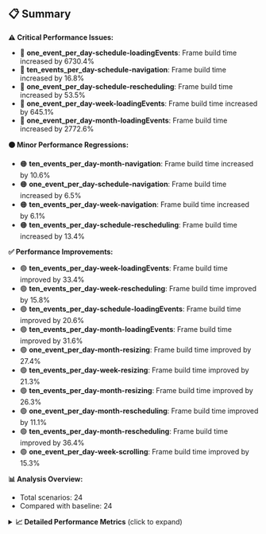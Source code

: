 ## 📋 Summary

**⚠️ Critical Performance Issues:**
- 🔴 **one_event_per_day-schedule-loadingEvents**: Frame build time increased by 6730.4%
- 🔴 **ten_events_per_day-schedule-navigation**: Frame build time increased by 16.8%
- 🔴 **one_event_per_day-schedule-rescheduling**: Frame build time increased by 53.5%
- 🔴 **one_event_per_day-week-loadingEvents**: Frame build time increased by 645.1%
- 🔴 **one_event_per_day-month-loadingEvents**: Frame build time increased by 2772.6%

**🟠 Minor Performance Regressions:**
- 🟠 **ten_events_per_day-month-navigation**: Frame build time increased by 10.6%
- 🟠 **one_event_per_day-schedule-navigation**: Frame build time increased by 6.5%
- 🟠 **ten_events_per_day-week-navigation**: Frame build time increased by 6.1%
- 🟠 **ten_events_per_day-schedule-rescheduling**: Frame build time increased by 13.4%

**✅ Performance Improvements:**
- 🟢 **ten_events_per_day-week-loadingEvents**: Frame build time improved by 33.4%
- 🟢 **ten_events_per_day-week-rescheduling**: Frame build time improved by 15.8%
- 🟢 **ten_events_per_day-schedule-loadingEvents**: Frame build time improved by 20.6%
- 🟢 **ten_events_per_day-month-loadingEvents**: Frame build time improved by 31.6%
- 🟢 **one_event_per_day-month-resizing**: Frame build time improved by 27.4%
- 🟢 **ten_events_per_day-week-resizing**: Frame build time improved by 21.3%
- 🟢 **ten_events_per_day-month-resizing**: Frame build time improved by 26.3%
- 🟢 **one_event_per_day-month-rescheduling**: Frame build time improved by 11.1%
- 🟢 **ten_events_per_day-month-rescheduling**: Frame build time improved by 36.4%
- 🟢 **one_event_per_day-week-scrolling**: Frame build time improved by 15.3%

**📊 Analysis Overview:**
- Total scenarios: 24
- Compared with baseline: 24

<details>
<summary><strong>📈 Detailed Performance Metrics</strong> (click to expand)</summary>

#### one_event_per_day-month-loadingEvents

| Metric | Current | Baseline | Change | Status |
|--------|---------|----------|--------|--------|
| Average Frame Build Time Millis | 3.73ms | 0.13ms | +3.60ms (+2772.6%) | 🔴 |
| Worst Frame Build Time Millis | 7.30ms | 0.13ms | +7.17ms (+5516.7%) | 🔴 |
| Missed Frame Build Budget Count | 0.0 | 0 | +0 (+0.0%) | 🟡 |
| Average Frame Rasterizer Time Millis | 1.96ms | 1.74ms | +0.22ms (+12.8%) | 🔴 |
| Missed Frame Rasterizer Budget Count | 0.0 | 0 | +0 (+0.0%) | 🟡 |
| New Gen Gc Count | 0.0 | 0 | +0 (+0.0%) | 🟡 |
| Old Gen Gc Count | 1.0 | 0 | +1 (+0.0%) | 🟡 |

#### one_event_per_day-month-navigation

| Metric | Current | Baseline | Change | Status |
|--------|---------|----------|--------|--------|
| Average Frame Build Time Millis | 4.90ms | 5.41ms | -0.51ms (-9.4%) | 🟢 |
| Worst Frame Build Time Millis | 16.84ms | 23.09ms | -6.25ms (-27.1%) | 🟢 |
| Missed Frame Build Budget Count | 0.75 | 2 | -1 (-62.5%) | 🟢 |
| Average Frame Rasterizer Time Millis | 3.96ms | 5.99ms | -2.03ms (-33.9%) | 🟢 |
| Missed Frame Rasterizer Budget Count | 0.25 | 1 | -1 (-75.0%) | 🟢 |
| New Gen Gc Count | 4.0 | 4 | +0 (+0.0%) | 🟡 |
| Old Gen Gc Count | 2.0 | 4 | -2 (-50.0%) | 🟢 |

#### one_event_per_day-month-rescheduling

| Metric | Current | Baseline | Change | Status |
|--------|---------|----------|--------|--------|
| Average Frame Build Time Millis | 0.77ms | 0.86ms | -0.10ms (-11.1%) | 🟢 |
| Worst Frame Build Time Millis | 4.63ms | 4.35ms | +0.29ms (+6.6%) | 🟠 |
| Missed Frame Build Budget Count | 0.0 | 0 | +0 (+0.0%) | 🟡 |
| Average Frame Rasterizer Time Millis | 2.89ms | 2.80ms | +0.09ms (+3.3%) | 🟠 |
| Missed Frame Rasterizer Budget Count | 0.25 | 1 | -1 (-75.0%) | 🟢 |
| New Gen Gc Count | 4.0 | 2 | +2 (+100.0%) | 🔴 |
| Old Gen Gc Count | 3.5 | 0 | +4 (+0.0%) | 🟡 |

#### one_event_per_day-month-resizing

| Metric | Current | Baseline | Change | Status |
|--------|---------|----------|--------|--------|
| Average Frame Build Time Millis | 0.55ms | 0.76ms | -0.21ms (-27.4%) | 🟢 |
| Worst Frame Build Time Millis | 3.99ms | 3.77ms | +0.21ms (+5.6%) | 🟠 |
| Missed Frame Build Budget Count | 0.0 | 0 | +0 (+0.0%) | 🟡 |
| Average Frame Rasterizer Time Millis | 2.63ms | 2.54ms | +0.10ms (+3.8%) | 🟠 |
| Missed Frame Rasterizer Budget Count | 0.0 | 0 | +0 (+0.0%) | 🟡 |
| New Gen Gc Count | 1.5 | 2 | -0 (-25.0%) | 🟢 |
| Old Gen Gc Count | 2.0 | 2 | +0 (+0.0%) | 🟡 |

#### one_event_per_day-schedule-loadingEvents

| Metric | Current | Baseline | Change | Status |
|--------|---------|----------|--------|--------|
| Average Frame Build Time Millis | 7.10ms | 0.10ms | +7.00ms (+6730.4%) | 🔴 |
| Worst Frame Build Time Millis | 19.89ms | 0.10ms | +19.79ms (+19026.7%) | 🔴 |
| Missed Frame Build Budget Count | 1.0 | 0 | +1 (+0.0%) | 🟡 |
| Average Frame Rasterizer Time Millis | 3.05ms | 1.35ms | +1.70ms (+125.7%) | 🔴 |
| Missed Frame Rasterizer Budget Count | 0.0 | 0 | +0 (+0.0%) | 🟡 |
| New Gen Gc Count | 0.5 | 2 | -2 (-75.0%) | 🟢 |
| Old Gen Gc Count | 1.0 | 0 | +1 (+0.0%) | 🟡 |

#### one_event_per_day-schedule-navigation

| Metric | Current | Baseline | Change | Status |
|--------|---------|----------|--------|--------|
| Average Frame Build Time Millis | 6.21ms | 5.83ms | +0.38ms (+6.5%) | 🟠 |
| Worst Frame Build Time Millis | 11.19ms | 10.93ms | +0.26ms (+2.4%) | 🟠 |
| Missed Frame Build Budget Count | 0.0 | 0 | +0 (+0.0%) | 🟡 |
| Average Frame Rasterizer Time Millis | 3.48ms | 3.21ms | +0.27ms (+8.3%) | 🟠 |
| Missed Frame Rasterizer Budget Count | 0.0 | 0 | +0 (+0.0%) | 🟡 |
| New Gen Gc Count | 6.0 | 6 | +0 (+0.0%) | 🟡 |
| Old Gen Gc Count | 2.0 | 2 | +0 (+0.0%) | 🟡 |

#### one_event_per_day-schedule-rescheduling

| Metric | Current | Baseline | Change | Status |
|--------|---------|----------|--------|--------|
| Average Frame Build Time Millis | 1.89ms | 1.23ms | +0.66ms (+53.5%) | 🔴 |
| Worst Frame Build Time Millis | 30.68ms | 23.48ms | +7.20ms (+30.7%) | 🔴 |
| Missed Frame Build Budget Count | 1.0 | 1 | +0 (+0.0%) | 🟡 |
| Average Frame Rasterizer Time Millis | 2.92ms | 3.69ms | -0.78ms (-21.0%) | 🟢 |
| Missed Frame Rasterizer Budget Count | 0.0 | 0 | +0 (+0.0%) | 🟡 |
| New Gen Gc Count | 8.0 | 4 | +4 (+100.0%) | 🔴 |
| Old Gen Gc Count | 5.0 | 0 | +5 (+0.0%) | 🟡 |

#### one_event_per_day-week-loadingEvents

| Metric | Current | Baseline | Change | Status |
|--------|---------|----------|--------|--------|
| Average Frame Build Time Millis | 1.19ms | 0.16ms | +1.03ms (+645.1%) | 🔴 |
| Worst Frame Build Time Millis | 2.26ms | 0.16ms | +2.10ms (+1313.4%) | 🔴 |
| Missed Frame Build Budget Count | 0.0 | 0 | +0 (+0.0%) | 🟡 |
| Average Frame Rasterizer Time Millis | 2.06ms | 2.19ms | -0.13ms (-6.1%) | 🟢 |
| Missed Frame Rasterizer Budget Count | 0.0 | 0 | +0 (+0.0%) | 🟡 |
| New Gen Gc Count | 0.0 | 0 | +0 (+0.0%) | 🟡 |
| Old Gen Gc Count | 0.5 | 0 | +0 (+0.0%) | 🟡 |

#### one_event_per_day-week-navigation

| Metric | Current | Baseline | Change | Status |
|--------|---------|----------|--------|--------|
| Average Frame Build Time Millis | 2.82ms | 2.71ms | +0.11ms (+4.1%) | 🟠 |
| Worst Frame Build Time Millis | 9.43ms | 8.89ms | +0.53ms (+6.0%) | 🟠 |
| Missed Frame Build Budget Count | 0.0 | 0 | +0 (+0.0%) | 🟡 |
| Average Frame Rasterizer Time Millis | 3.24ms | 5.09ms | -1.85ms (-36.4%) | 🟢 |
| Missed Frame Rasterizer Budget Count | 0.25 | 1 | -1 (-75.0%) | 🟢 |
| New Gen Gc Count | 4.0 | 6 | -2 (-33.3%) | 🟢 |
| Old Gen Gc Count | 2.5 | 2 | +0 (+25.0%) | 🔴 |

#### one_event_per_day-week-rescheduling

| Metric | Current | Baseline | Change | Status |
|--------|---------|----------|--------|--------|
| Average Frame Build Time Millis | 0.57ms | 0.56ms | +0.01ms (+1.2%) | 🟠 |
| Worst Frame Build Time Millis | 2.19ms | 1.70ms | +0.49ms (+28.8%) | 🔴 |
| Missed Frame Build Budget Count | 0.0 | 0 | +0 (+0.0%) | 🟡 |
| Average Frame Rasterizer Time Millis | 2.42ms | 2.80ms | -0.38ms (-13.6%) | 🟢 |
| Missed Frame Rasterizer Budget Count | 0.25 | 1 | -1 (-75.0%) | 🟢 |
| New Gen Gc Count | 4.0 | 0 | +4 (+0.0%) | 🟡 |
| Old Gen Gc Count | 2.0 | 0 | +2 (+0.0%) | 🟡 |

#### one_event_per_day-week-resizing

| Metric | Current | Baseline | Change | Status |
|--------|---------|----------|--------|--------|
| Average Frame Build Time Millis | 0.51ms | 0.52ms | -0.01ms (-1.7%) | 🟡 |
| Worst Frame Build Time Millis | 1.78ms | 1.40ms | +0.39ms (+27.7%) | 🔴 |
| Missed Frame Build Budget Count | 0.0 | 0 | +0 (+0.0%) | 🟡 |
| Average Frame Rasterizer Time Millis | 1.94ms | 1.87ms | +0.07ms (+3.7%) | 🟠 |
| Missed Frame Rasterizer Budget Count | 0.0 | 0 | +0 (+0.0%) | 🟡 |
| New Gen Gc Count | 0.0 | 2 | -2 (-100.0%) | 🟢 |
| Old Gen Gc Count | 0.0 | 2 | -2 (-100.0%) | 🟢 |

#### one_event_per_day-week-scrolling

| Metric | Current | Baseline | Change | Status |
|--------|---------|----------|--------|--------|
| Average Frame Build Time Millis | 0.81ms | 0.95ms | -0.15ms (-15.3%) | 🟢 |
| Worst Frame Build Time Millis | 1.07ms | 2.45ms | -1.38ms (-56.5%) | 🟢 |
| Missed Frame Build Budget Count | 0.0 | 0 | +0 (+0.0%) | 🟡 |
| Average Frame Rasterizer Time Millis | 4.22ms | 6.39ms | -2.17ms (-33.9%) | 🟢 |
| Missed Frame Rasterizer Budget Count | 0.25 | 1 | -1 (-75.0%) | 🟢 |
| New Gen Gc Count | 2.5 | 2 | +0 (+25.0%) | 🔴 |
| Old Gen Gc Count | 2.0 | 0 | +2 (+0.0%) | 🟡 |

#### ten_events_per_day-month-loadingEvents

| Metric | Current | Baseline | Change | Status |
|--------|---------|----------|--------|--------|
| Average Frame Build Time Millis | 10.51ms | 15.38ms | -4.86ms (-31.6%) | 🟢 |
| Worst Frame Build Time Millis | 29.45ms | 25.14ms | +4.31ms (+17.1%) | 🔴 |
| Missed Frame Build Budget Count | 7.5 | 5 | +2 (+50.0%) | 🔴 |
| Average Frame Rasterizer Time Millis | 5.19ms | 5.00ms | +0.19ms (+3.8%) | 🟠 |
| Missed Frame Rasterizer Budget Count | 0.0 | 0 | +0 (+0.0%) | 🟡 |
| New Gen Gc Count | 10.0 | 12 | -2 (-16.7%) | 🟢 |
| Old Gen Gc Count | 6.5 | 6 | +0 (+8.3%) | 🟠 |

#### ten_events_per_day-month-navigation

| Metric | Current | Baseline | Change | Status |
|--------|---------|----------|--------|--------|
| Average Frame Build Time Millis | 12.42ms | 11.22ms | +1.19ms (+10.6%) | 🔴 |
| Worst Frame Build Time Millis | 41.29ms | 38.90ms | +2.39ms (+6.1%) | 🟠 |
| Missed Frame Build Budget Count | 3.5 | 3 | +0 (+16.7%) | 🔴 |
| Average Frame Rasterizer Time Millis | 5.34ms | 4.88ms | +0.45ms (+9.2%) | 🟠 |
| Missed Frame Rasterizer Budget Count | 0.0 | 0 | +0 (+0.0%) | 🟡 |
| New Gen Gc Count | 9.0 | 10 | -1 (-10.0%) | 🟢 |
| Old Gen Gc Count | 5.0 | 4 | +1 (+25.0%) | 🔴 |

#### ten_events_per_day-month-rescheduling

| Metric | Current | Baseline | Change | Status |
|--------|---------|----------|--------|--------|
| Average Frame Build Time Millis | 1.53ms | 2.40ms | -0.87ms (-36.4%) | 🟢 |
| Worst Frame Build Time Millis | 13.89ms | 13.41ms | +0.48ms (+3.6%) | 🟠 |
| Missed Frame Build Budget Count | 0.0 | 0 | +0 (+0.0%) | 🟡 |
| Average Frame Rasterizer Time Millis | 4.07ms | 6.67ms | -2.60ms (-39.0%) | 🟢 |
| Missed Frame Rasterizer Budget Count | 0.0 | 0 | +0 (+0.0%) | 🟡 |
| New Gen Gc Count | 6.0 | 4 | +2 (+50.0%) | 🔴 |
| Old Gen Gc Count | 1.5 | 2 | -0 (-25.0%) | 🟢 |

#### ten_events_per_day-month-resizing

| Metric | Current | Baseline | Change | Status |
|--------|---------|----------|--------|--------|
| Average Frame Build Time Millis | 1.47ms | 1.99ms | -0.52ms (-26.3%) | 🟢 |
| Worst Frame Build Time Millis | 13.67ms | 11.87ms | +1.80ms (+15.2%) | 🔴 |
| Missed Frame Build Budget Count | 0.25 | 0 | +0 (+0.0%) | 🟡 |
| Average Frame Rasterizer Time Millis | 3.71ms | 5.71ms | -2.00ms (-35.1%) | 🟢 |
| Missed Frame Rasterizer Budget Count | 0.0 | 0 | +0 (+0.0%) | 🟡 |
| New Gen Gc Count | 0.0 | 2 | -2 (-100.0%) | 🟢 |
| Old Gen Gc Count | 1.5 | 2 | -0 (-25.0%) | 🟢 |

#### ten_events_per_day-schedule-loadingEvents

| Metric | Current | Baseline | Change | Status |
|--------|---------|----------|--------|--------|
| Average Frame Build Time Millis | 5.46ms | 6.88ms | -1.42ms (-20.6%) | 🟢 |
| Worst Frame Build Time Millis | 29.75ms | 30.15ms | -0.39ms (-1.3%) | 🟡 |
| Missed Frame Build Budget Count | 3.5 | 1 | +2 (+250.0%) | 🔴 |
| Average Frame Rasterizer Time Millis | 3.35ms | 3.29ms | +0.06ms (+2.0%) | 🟠 |
| Missed Frame Rasterizer Budget Count | 0.0 | 0 | +0 (+0.0%) | 🟡 |
| New Gen Gc Count | 10.5 | 12 | -2 (-12.5%) | 🟢 |
| Old Gen Gc Count | 5.5 | 6 | -0 (-8.3%) | 🟢 |

#### ten_events_per_day-schedule-navigation

| Metric | Current | Baseline | Change | Status |
|--------|---------|----------|--------|--------|
| Average Frame Build Time Millis | 20.88ms | 17.88ms | +3.01ms (+16.8%) | 🔴 |
| Worst Frame Build Time Millis | 42.32ms | 39.87ms | +2.45ms (+6.1%) | 🟠 |
| Missed Frame Build Budget Count | 9.5 | 9 | +0 (+5.6%) | 🟠 |
| Average Frame Rasterizer Time Millis | 3.53ms | 2.75ms | +0.78ms (+28.5%) | 🔴 |
| Missed Frame Rasterizer Budget Count | 0.0 | 0 | +0 (+0.0%) | 🟡 |
| New Gen Gc Count | 18.0 | 16 | +2 (+12.5%) | 🔴 |
| Old Gen Gc Count | 12.0 | 14 | -2 (-14.3%) | 🟢 |

#### ten_events_per_day-schedule-rescheduling

| Metric | Current | Baseline | Change | Status |
|--------|---------|----------|--------|--------|
| Average Frame Build Time Millis | 0.85ms | 0.75ms | +0.10ms (+13.4%) | 🔴 |
| Worst Frame Build Time Millis | 13.41ms | 11.11ms | +2.30ms (+20.7%) | 🔴 |
| Missed Frame Build Budget Count | 0.0 | 0 | +0 (+0.0%) | 🟡 |
| Average Frame Rasterizer Time Millis | 3.28ms | 3.59ms | -0.31ms (-8.6%) | 🟢 |
| Missed Frame Rasterizer Budget Count | 0.0 | 0 | +0 (+0.0%) | 🟡 |
| New Gen Gc Count | 6.0 | 4 | +2 (+50.0%) | 🔴 |
| Old Gen Gc Count | 3.0 | 2 | +1 (+50.0%) | 🔴 |

#### ten_events_per_day-week-loadingEvents

| Metric | Current | Baseline | Change | Status |
|--------|---------|----------|--------|--------|
| Average Frame Build Time Millis | 2.39ms | 3.59ms | -1.20ms (-33.4%) | 🟢 |
| Worst Frame Build Time Millis | 8.76ms | 5.30ms | +3.47ms (+65.5%) | 🔴 |
| Missed Frame Build Budget Count | 0.0 | 0 | +0 (+0.0%) | 🟡 |
| Average Frame Rasterizer Time Millis | 3.52ms | 5.77ms | -2.25ms (-39.0%) | 🟢 |
| Missed Frame Rasterizer Budget Count | 0.25 | 1 | -1 (-75.0%) | 🟢 |
| New Gen Gc Count | 2.0 | 4 | -2 (-50.0%) | 🟢 |
| Old Gen Gc Count | 2.5 | 2 | +0 (+25.0%) | 🔴 |

#### ten_events_per_day-week-navigation

| Metric | Current | Baseline | Change | Status |
|--------|---------|----------|--------|--------|
| Average Frame Build Time Millis | 9.06ms | 8.53ms | +0.52ms (+6.1%) | 🟠 |
| Worst Frame Build Time Millis | 45.56ms | 45.81ms | -0.25ms (-0.5%) | 🟡 |
| Missed Frame Build Budget Count | 3.0 | 3 | +0 (+0.0%) | 🟡 |
| Average Frame Rasterizer Time Millis | 5.61ms | 5.07ms | +0.54ms (+10.7%) | 🔴 |
| Missed Frame Rasterizer Budget Count | 0.0 | 0 | +0 (+0.0%) | 🟡 |
| New Gen Gc Count | 8.0 | 12 | -4 (-33.3%) | 🟢 |
| Old Gen Gc Count | 7.0 | 8 | -1 (-12.5%) | 🟢 |

#### ten_events_per_day-week-rescheduling

| Metric | Current | Baseline | Change | Status |
|--------|---------|----------|--------|--------|
| Average Frame Build Time Millis | 1.04ms | 1.23ms | -0.19ms (-15.8%) | 🟢 |
| Worst Frame Build Time Millis | 6.38ms | 4.29ms | +2.09ms (+48.7%) | 🔴 |
| Missed Frame Build Budget Count | 0.0 | 0 | +0 (+0.0%) | 🟡 |
| Average Frame Rasterizer Time Millis | 6.32ms | 6.23ms | +0.09ms (+1.4%) | 🟠 |
| Missed Frame Rasterizer Budget Count | 8.75 | 0 | +9 (+0.0%) | 🟡 |
| New Gen Gc Count | 5.0 | 2 | +3 (+150.0%) | 🔴 |
| Old Gen Gc Count | 3.0 | 0 | +3 (+0.0%) | 🟡 |

#### ten_events_per_day-week-resizing

| Metric | Current | Baseline | Change | Status |
|--------|---------|----------|--------|--------|
| Average Frame Build Time Millis | 0.85ms | 1.08ms | -0.23ms (-21.3%) | 🟢 |
| Worst Frame Build Time Millis | 3.72ms | 3.08ms | +0.64ms (+20.7%) | 🔴 |
| Missed Frame Build Budget Count | 0.0 | 0 | +0 (+0.0%) | 🟡 |
| Average Frame Rasterizer Time Millis | 5.63ms | 5.92ms | -0.30ms (-5.0%) | 🟢 |
| Missed Frame Rasterizer Budget Count | 0.0 | 0 | +0 (+0.0%) | 🟡 |
| New Gen Gc Count | 2.0 | 0 | +2 (+0.0%) | 🟡 |
| Old Gen Gc Count | 1.0 | 0 | +1 (+0.0%) | 🟡 |

#### ten_events_per_day-week-scrolling

| Metric | Current | Baseline | Change | Status |
|--------|---------|----------|--------|--------|
| Average Frame Build Time Millis | 0.78ms | 0.79ms | -0.01ms (-0.7%) | 🟡 |
| Worst Frame Build Time Millis | 1.08ms | 1.02ms | +0.06ms (+5.8%) | 🟠 |
| Missed Frame Build Budget Count | 0.0 | 0 | +0 (+0.0%) | 🟡 |
| Average Frame Rasterizer Time Millis | 5.15ms | 7.23ms | -2.08ms (-28.8%) | 🟢 |
| Missed Frame Rasterizer Budget Count | 0.0 | 0 | +0 (+0.0%) | 🟡 |
| New Gen Gc Count | 7.0 | 6 | +1 (+16.7%) | 🔴 |
| Old Gen Gc Count | 1.0 | 2 | -1 (-50.0%) | 🟢 |

</details>

